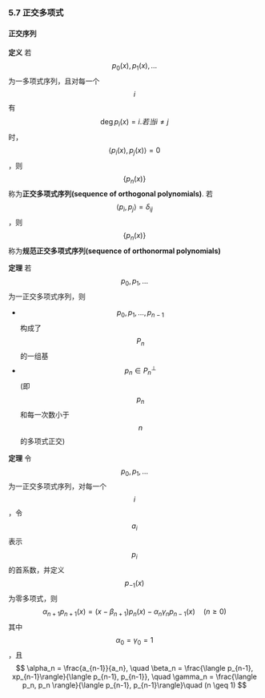 ### 5.7 正交多项式

#### 正交序列

**定义** 若$$p_0(x),\, p_1(x),\, \dotsc$$为一多项式序列，且对每一个$$i$$有$$\deg{p_i(x)} = i. 若当 i \neq j$$时，$$\langle p_i(x), p_j(x)\rangle = 0$$，则$$\{p_n(x)\}$$称为**正交多项式序列(sequence of orthogonal polynomials)**. 若$$\langle p_i, p_j \rangle = \delta_{ij}$$，则$$\{p_n(x)\}$$称为**规范正交多项式序列(sequence of orthonormal polynomials)**


**定理** 若$$p_0, p_1, \dotsc$$为一正交多项式序列，则
* $$p_0, p_1, \dotsc, p_{n-1}$$构成了$$P_n$$的一组基
* $$p_n \in P_n^\bot$$(即$$p_n$$和每一次数小于$$n$$的多项式正交)

**定理** 令$$p_0, p_1, \dotsc$$为一正交多项式序列，对每一个$$i$$，令$$a_i$$表示$$p_i$$的首系数，并定义$$p_{-1}(x)$$为零多项式，则
$$
\alpha_{n+1}p_{n+1}(x) = (x - \beta_{n+1})p_n(x) - \alpha_n\gamma_np_{n-1}(x) \quad (n \geq 0)
$$其中$$\alpha_0 = \gamma_0 = 1$$，且
$$
\alpha_n = \frac{a_{n-1}}{a_n}, \quad \beta_n = \frac{\langle p_{n-1}, xp_{n-1}\rangle}{\langle p_{n-1}, p_{n-1}}, \quad \gamma_n = \frac{\langle p_n, p_n \rangle}{\langle p_{n-1}, p_{n-1}\rangle}\quad (n \geq 1)
$$


